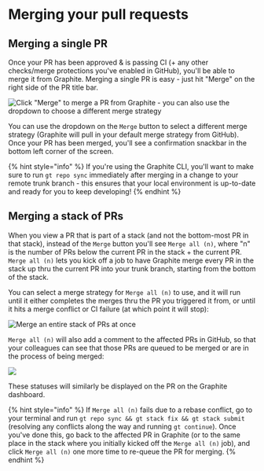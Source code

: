 # Merging your pull requests

## Merging a single PR

Once your PR has been approved & is passing CI (+ any other checks/merge protections you've enabled in GitHub), you'll be able to merge it from Graphite.  Merging a single PR is easy - just hit "Merge" on the right side of the PR title bar.

![Click "Merge" to merge a PR from Graphite - you can also use the dropdown to choose a different merge strategy](../../.gitbook/assets/merge\_100.gif)

You can use the dropdown on the `Merge` button to select a different merge strategy (Graphite will pull in your default merge strategy from GitHub).  Once your PR has been merged, you'll see a confirmation snackbar in the bottom left corner of the screen.

{% hint style="info" %}
If you're using the Graphite CLI, you'll want to make sure to run `gt repo sync` immediately after merging in a change to your remote trunk branch - this ensures that your local environment is up-to-date and ready for you to keep developing!
{% endhint %}

## Merging a stack of PRs

When you view a PR that is part of a stack (and not the bottom-most PR in that stack), instead of the `Merge` button you'll see `Merge all (n)`, where "n" is the number of PRs below the current PR in the stack + the current PR.  `Merge all (n)` lets you kick off a job to have Graphite merge every PR in the stack up thru the current PR into your trunk branch, starting from the bottom of the stack.&#x20;

You can select a merge strategy for `Merge all (n)` to use, and it will run until it either completes the merges thru the PR you triggered it from, or until it hits a merge conflict or CI failure (at which point it will stop):

![Merge an entire stack of PRs at once](../../.gitbook/assets/merge\_all\_100.gif)

`Merge all (n)` will also add a comment to the affected PRs in GitHub, so that your colleagues can see that those PRs are queued to be merged or are in the process of being merged:

![](../../.gitbook/assets/merge\_all\_conflict\_github\_2.png)

These statuses will similarly be displayed on the PR on the Graphite dashboard.

{% hint style="info" %}
If `Merge all (n)` fails due to a rebase conflict, go to your terminal and run `gt repo sync && gt stack fix && gt stack submit` (resolving any conflicts along the way and running `gt continue`).  Once you've done this, go back to the affected PR in Graphite (or to the same place in the stack where you initially kicked off the `Merge all (n)` job), and click `Merge all (n)` one more time to re-queue the PR for merging.
{% endhint %}
